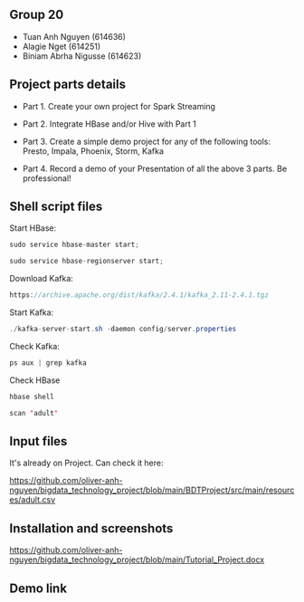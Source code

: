 ## Group 20

- Tuan Anh Nguyen (614636)
- Alagie Nget (614251) 
- Biniam Abrha Nigusse (614623)

## Project parts details

- Part 1. Create your own project for Spark Streaming

- Part 2. Integrate HBase and/or Hive with Part 1
  
- Part 3. Create a simple demo project for any of the following tools: Presto, Impala, Phoenix, Storm, Kafka
  
- Part 4. Record a demo of your Presentation of all the above 3 parts. Be professional!

## Shell script files 

Start HBase: 

```java
sudo service hbase-master start;
```
```java
sudo service hbase-regionserver start;
```
Download Kafka: 
```java
https://archive.apache.org/dist/kafka/2.4.1/kafka_2.11-2.4.1.tgz
```
Start Kafka:
```java
./kafka-server-start.sh -daemon config/server.properties
```
Check Kafka:
```java
ps aux | grep kafka
```
Check HBase
```java
hbase shell
```
```java
scan 'adult'
```

## Input files 
It's already on Project. Can check it here:

https://github.com/oliver-anh-nguyen/bigdata_technology_project/blob/main/BDTProject/src/main/resources/adult.csv

## Installation and screenshots

https://github.com/oliver-anh-nguyen/bigdata_technology_project/blob/main/Tutorial_Project.docx

## Demo link
